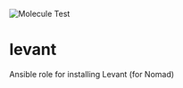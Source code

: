 ![Molecule Test](https://github.com/Protopopys/levant/workflows/Molecule%20Test/badge.svg?branch=main)

# levant
Ansible role for installing Levant (for Nomad)
